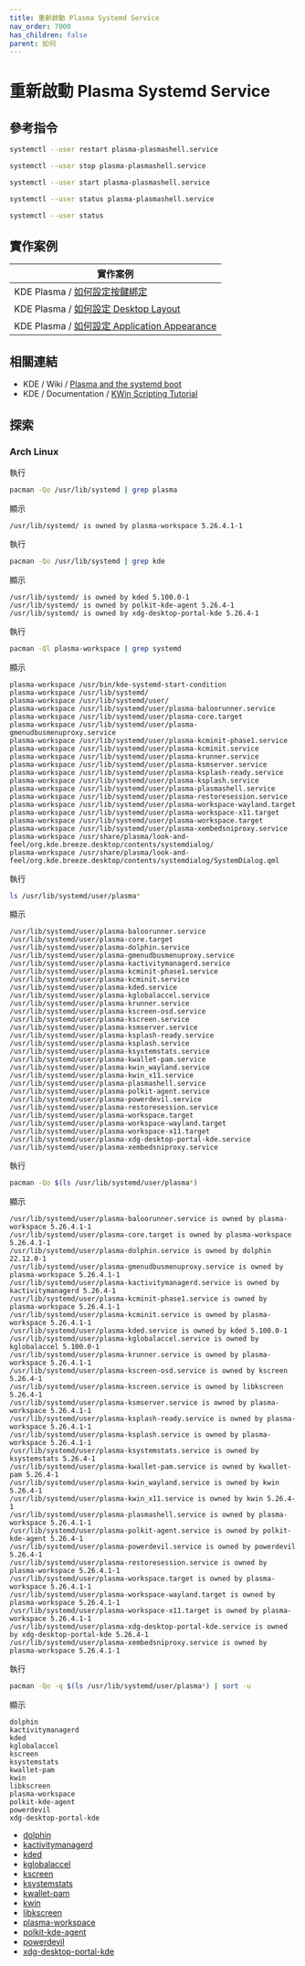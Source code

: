 ```yaml
---
title: 重新啟動 Plasma Systemd Service
nav_order: 7000
has_children: false
parent: 如何
---
```



# 重新啟動 Plasma Systemd Service


## 參考指令

``` sh
systemctl --user restart plasma-plasmashell.service
```

``` sh
systemctl --user stop plasma-plasmashell.service

systemctl --user start plasma-plasmashell.service
```

``` sh
systemctl --user status plasma-plasmashell.service
```

``` sh
systemctl --user status
```

## 實作案例

| 實作案例 |
| --- |
| KDE Plasma / [如何設定按鍵綁定](https://samwhelp.github.io/note-about-kde/read/howto/config-keybind-by-command.html) |
| KDE Plasma / [如何設定 Desktop Layout](https://samwhelp.github.io/note-about-kde/read/howto/config-desktop-layout-by-command.html) |
| KDE Plasma / [如何設定 Application Appearance ](https://samwhelp.github.io/note-about-kde/read/howto/config-application-appearance-by-command.html) |


## 相關連結

* KDE / Wiki / [Plasma and the systemd boot](https://invent.kde.org/plasma/plasma-workspace/-/wikis/Plasma-and-the-systemd-boot)
* KDE / Documentation / [KWin Scripting Tutorial](https://develop.kde.org/docs/extend/plasma/kwin/)





## 探索


### Arch Linux


執行

``` sh
pacman -Qo /usr/lib/systemd | grep plasma
```

顯示

```
/usr/lib/systemd/ is owned by plasma-workspace 5.26.4.1-1
```


執行

``` sh
pacman -Qo /usr/lib/systemd | grep kde
```

顯示

```
/usr/lib/systemd/ is owned by kded 5.100.0-1
/usr/lib/systemd/ is owned by polkit-kde-agent 5.26.4-1
/usr/lib/systemd/ is owned by xdg-desktop-portal-kde 5.26.4-1
```


執行

``` sh
pacman -Ql plasma-workspace | grep systemd
```

顯示

```
plasma-workspace /usr/bin/kde-systemd-start-condition
plasma-workspace /usr/lib/systemd/
plasma-workspace /usr/lib/systemd/user/
plasma-workspace /usr/lib/systemd/user/plasma-baloorunner.service
plasma-workspace /usr/lib/systemd/user/plasma-core.target
plasma-workspace /usr/lib/systemd/user/plasma-gmenudbusmenuproxy.service
plasma-workspace /usr/lib/systemd/user/plasma-kcminit-phase1.service
plasma-workspace /usr/lib/systemd/user/plasma-kcminit.service
plasma-workspace /usr/lib/systemd/user/plasma-krunner.service
plasma-workspace /usr/lib/systemd/user/plasma-ksmserver.service
plasma-workspace /usr/lib/systemd/user/plasma-ksplash-ready.service
plasma-workspace /usr/lib/systemd/user/plasma-ksplash.service
plasma-workspace /usr/lib/systemd/user/plasma-plasmashell.service
plasma-workspace /usr/lib/systemd/user/plasma-restoresession.service
plasma-workspace /usr/lib/systemd/user/plasma-workspace-wayland.target
plasma-workspace /usr/lib/systemd/user/plasma-workspace-x11.target
plasma-workspace /usr/lib/systemd/user/plasma-workspace.target
plasma-workspace /usr/lib/systemd/user/plasma-xembedsniproxy.service
plasma-workspace /usr/share/plasma/look-and-feel/org.kde.breeze.desktop/contents/systemdialog/
plasma-workspace /usr/share/plasma/look-and-feel/org.kde.breeze.desktop/contents/systemdialog/SystemDialog.qml
```


執行

``` sh
ls /usr/lib/systemd/user/plasma*
```

顯示

```
/usr/lib/systemd/user/plasma-baloorunner.service
/usr/lib/systemd/user/plasma-core.target
/usr/lib/systemd/user/plasma-dolphin.service
/usr/lib/systemd/user/plasma-gmenudbusmenuproxy.service
/usr/lib/systemd/user/plasma-kactivitymanagerd.service
/usr/lib/systemd/user/plasma-kcminit-phase1.service
/usr/lib/systemd/user/plasma-kcminit.service
/usr/lib/systemd/user/plasma-kded.service
/usr/lib/systemd/user/plasma-kglobalaccel.service
/usr/lib/systemd/user/plasma-krunner.service
/usr/lib/systemd/user/plasma-kscreen-osd.service
/usr/lib/systemd/user/plasma-kscreen.service
/usr/lib/systemd/user/plasma-ksmserver.service
/usr/lib/systemd/user/plasma-ksplash-ready.service
/usr/lib/systemd/user/plasma-ksplash.service
/usr/lib/systemd/user/plasma-ksystemstats.service
/usr/lib/systemd/user/plasma-kwallet-pam.service
/usr/lib/systemd/user/plasma-kwin_wayland.service
/usr/lib/systemd/user/plasma-kwin_x11.service
/usr/lib/systemd/user/plasma-plasmashell.service
/usr/lib/systemd/user/plasma-polkit-agent.service
/usr/lib/systemd/user/plasma-powerdevil.service
/usr/lib/systemd/user/plasma-restoresession.service
/usr/lib/systemd/user/plasma-workspace.target
/usr/lib/systemd/user/plasma-workspace-wayland.target
/usr/lib/systemd/user/plasma-workspace-x11.target
/usr/lib/systemd/user/plasma-xdg-desktop-portal-kde.service
/usr/lib/systemd/user/plasma-xembedsniproxy.service
```


執行

``` sh
pacman -Qo $(ls /usr/lib/systemd/user/plasma*)
```

顯示

```
/usr/lib/systemd/user/plasma-baloorunner.service is owned by plasma-workspace 5.26.4.1-1
/usr/lib/systemd/user/plasma-core.target is owned by plasma-workspace 5.26.4.1-1
/usr/lib/systemd/user/plasma-dolphin.service is owned by dolphin 22.12.0-1
/usr/lib/systemd/user/plasma-gmenudbusmenuproxy.service is owned by plasma-workspace 5.26.4.1-1
/usr/lib/systemd/user/plasma-kactivitymanagerd.service is owned by kactivitymanagerd 5.26.4-1
/usr/lib/systemd/user/plasma-kcminit-phase1.service is owned by plasma-workspace 5.26.4.1-1
/usr/lib/systemd/user/plasma-kcminit.service is owned by plasma-workspace 5.26.4.1-1
/usr/lib/systemd/user/plasma-kded.service is owned by kded 5.100.0-1
/usr/lib/systemd/user/plasma-kglobalaccel.service is owned by kglobalaccel 5.100.0-1
/usr/lib/systemd/user/plasma-krunner.service is owned by plasma-workspace 5.26.4.1-1
/usr/lib/systemd/user/plasma-kscreen-osd.service is owned by kscreen 5.26.4-1
/usr/lib/systemd/user/plasma-kscreen.service is owned by libkscreen 5.26.4-1
/usr/lib/systemd/user/plasma-ksmserver.service is owned by plasma-workspace 5.26.4.1-1
/usr/lib/systemd/user/plasma-ksplash-ready.service is owned by plasma-workspace 5.26.4.1-1
/usr/lib/systemd/user/plasma-ksplash.service is owned by plasma-workspace 5.26.4.1-1
/usr/lib/systemd/user/plasma-ksystemstats.service is owned by ksystemstats 5.26.4-1
/usr/lib/systemd/user/plasma-kwallet-pam.service is owned by kwallet-pam 5.26.4-1
/usr/lib/systemd/user/plasma-kwin_wayland.service is owned by kwin 5.26.4-1
/usr/lib/systemd/user/plasma-kwin_x11.service is owned by kwin 5.26.4-1
/usr/lib/systemd/user/plasma-plasmashell.service is owned by plasma-workspace 5.26.4.1-1
/usr/lib/systemd/user/plasma-polkit-agent.service is owned by polkit-kde-agent 5.26.4-1
/usr/lib/systemd/user/plasma-powerdevil.service is owned by powerdevil 5.26.4-1
/usr/lib/systemd/user/plasma-restoresession.service is owned by plasma-workspace 5.26.4.1-1
/usr/lib/systemd/user/plasma-workspace.target is owned by plasma-workspace 5.26.4.1-1
/usr/lib/systemd/user/plasma-workspace-wayland.target is owned by plasma-workspace 5.26.4.1-1
/usr/lib/systemd/user/plasma-workspace-x11.target is owned by plasma-workspace 5.26.4.1-1
/usr/lib/systemd/user/plasma-xdg-desktop-portal-kde.service is owned by xdg-desktop-portal-kde 5.26.4-1
/usr/lib/systemd/user/plasma-xembedsniproxy.service is owned by plasma-workspace 5.26.4.1-1
```


執行

``` sh
pacman -Qo -q $(ls /usr/lib/systemd/user/plasma*) | sort -u
```

顯示

```
dolphin
kactivitymanagerd
kded
kglobalaccel
kscreen
ksystemstats
kwallet-pam
kwin
libkscreen
plasma-workspace
polkit-kde-agent
powerdevil
xdg-desktop-portal-kde
```


* [dolphin](https://archlinux.org/packages/extra/x86_64/dolphin/)
* [kactivitymanagerd](https://archlinux.org/packages/extra/x86_64/kactivitymanagerd/)
* [kded](https://archlinux.org/packages/extra/x86_64/kded/)
* [kglobalaccel](https://archlinux.org/packages/extra/x86_64/kglobalaccel/)
* [kscreen](https://archlinux.org/packages/extra/x86_64/kscreen/)
* [ksystemstats](https://archlinux.org/packages/extra/x86_64/ksystemstats/)
* [kwallet-pam](https://archlinux.org/packages/extra/x86_64/kwallet-pam/)
* [kwin](https://archlinux.org/packages/extra/x86_64/kwin/)
* [libkscreen](https://archlinux.org/packages/extra/x86_64/libkscreen/)
* [plasma-workspace](https://archlinux.org/packages/extra/x86_64/plasma-workspace/)
* [polkit-kde-agent](https://archlinux.org/packages/extra/x86_64/polkit-kde-agent/)
* [powerdevil](https://archlinux.org/packages/extra/x86_64/powerdevil/)
* [xdg-desktop-portal-kde](https://archlinux.org/packages/extra/x86_64/xdg-desktop-portal-kde/)
